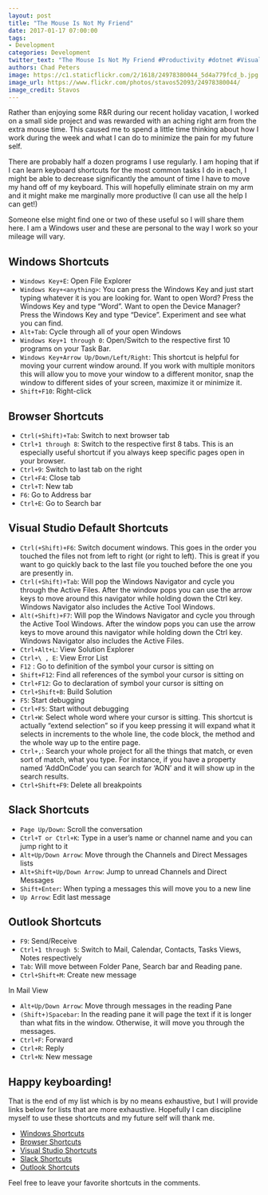 ```yaml
---
layout: post
title: "The Mouse Is Not My Friend"
date: 2017-01-17 07:00:00
tags: 
- Development
categories: Development
twitter_text: "The Mouse Is Not My Friend #Productivity #dotnet #VisualStudio"
authors: Chad Peters
image: https://c1.staticflickr.com/2/1618/24978380044_5d4a779fcd_b.jpg
image_url: https://www.flickr.com/photos/stavos52093/24978380044/
image_credit: Stavos
---
```


Rather than enjoying some R&R during our recent holiday vacation, I worked on a small side project and was rewarded with an aching right arm from the extra 
mouse time. This caused me to spend a little time thinking about how I work during the week and what I can do to minimize the pain for my future self. 

There are probably half a dozen programs I use regularly. I am hoping that if I can learn keyboard shortcuts for the most common tasks I do in each, I might 
be able to decrease significantly the amount of time I have to move my hand off of my keyboard. This will hopefully eliminate strain on my arm and it might 
make me marginally more productive (I can use all the help I can get!)

Someone else might find one or two of these useful so I will share them here. I am a Windows user and these are personal to the way I work so your mileage 
will vary. 

## Windows Shortcuts

- `Windows Key+E`: Open File Explorer
- `Windows Key+<anything>`: You can press the Windows Key and just start typing whatever it is you are looking for. Want to open Word? Press the Windows 
 Key and type “Word”. Want to open the Device Manager? Press the Windows Key and type “Device”. Experiment and see what you can find. 
- `Alt+Tab`: Cycle through all of your open Windows
- `Windows Key+1 through 0`: Open/Switch to the respective first 10 programs on your Task Bar. 
- `Windows Key+Arrow Up/Down/Left/Right`: This shortcut is helpful for moving your current window around. If you work with multiple monitors this will 
 allow you to move your window to a different monitor, snap the window to different sides of your screen, maximize it or minimize it. 
- `Shift+F10`: Right-click

## Browser Shortcuts

- `Ctrl(+Shift)+Tab`: Switch to next browser tab
- `Ctrl+1 through 8`: Switch to the respective first 8 tabs. This is an especially useful shortcut if you always keep specific pages open 
	in your browser.
- `Ctrl+9`: Switch to last tab on the right 
- `Ctrl+F4`: Close tab
- `Ctrl+T`: New tab
- `F6`: Go to Address bar
- `Ctrl+E`: Go to Search bar

## Visual Studio Default Shortcuts

- `Ctrl(+Shift)+F6`: Switch document windows. This goes in the order you touched the files not from left to right (or right to left). This is great if you 
 want to go quickly back to the last file you touched before the one you are presently in. 
- `Ctrl(+Shift)+Tab`: Will pop the Windows Navigator and cycle you through the Active Files. After the window pops you can use the arrow keys to move around 
 this navigator while holding down the Ctrl key. Windows Navigator also includes the Active Tool Windows.
- `Alt(+Shift)+F7`: Will pop the Windows Navigator and cycle you through the Active Tool Windows. After the window pops you can use the arrow keys to move 
 around this navigator while holding down the Ctrl key. Windows Navigator also includes the Active Files.			
- `Ctrl+Alt+L`: View Solution Explorer
- `Ctrl+\ , E`: View Error List
- `F12` : Go to definition of the symbol your cursor is sitting on
- `Shift+F12`: Find all references of the symbol your cursor is sitting on
- `Ctrl+F12`: Go to declaration of symbol your cursor is sitting on
- `Ctrl+Shift+B`: Build Solution
- `F5`: Start debugging
- `Ctrl+F5`: Start without debugging
- `Ctrl+W`: Select whole word where your cursor is sitting. This shortcut is actually “extend selection” so 
 if you keep pressing it will expand what it selects in increments to the whole line, the code block, the method and the whole way up to the entire page.
- `Ctrl+,`: Search your whole project for all the things that match, or even sort of match, what you type. 
 For instance, if you have a property named ‘AddOnCode’ you can search for ‘AON’ and it will show up in the search results.
- `Ctrl+Shift+F9`: Delete all breakpoints

## Slack Shortcuts

- `Page Up/Down`: Scroll the conversation
- `Ctrl+T or Ctrl+K`: Type in a user’s name or channel name and you can jump right to it
- `Alt+Up/Down Arrow`: Move through the Channels and Direct Messages lists
- `Alt+Shift+Up/Down Arrow`: Jump to unread Channels and Direct Messages
- `Shift+Enter`: When typing a messages this will move you to a new line
- `Up Arrow`: Edit last message

## Outlook Shortcuts

- `F9`: Send/Receive
- `Ctrl+1 through 5`: Switch to Mail, Calendar, Contacts, Tasks Views, Notes respectively
- `Tab`: Will move between Folder Pane, Search bar and Reading pane.
- `Ctrl+Shift+M`: Create new message

In Mail View
- `Alt+Up/Down Arrow`: Move through messages in the reading Pane
- `(Shift+)Spacebar`: In the reading pane it will page the text if it is longer than what fits in the window. Otherwise, it will move you through the messages.
- `Ctrl+F`: Forward
- `Ctrl+R`: Reply
- `Ctrl+N`: New message

## Happy keyboarding!

That is the end of my list which is by no means exhaustive, but I will provide links below for lists that are more exhaustive. Hopefully I can discipline 
myself to use these shortcuts and my future self will thank me. 

- [Windows Shortcuts](https://support.microsoft.com/en-us/help/126449/keyboard-shortcuts-for-windows)
- [Browser Shortcuts](http://www.howtogeek.com/114518/47-keyboard-shortcuts-that-work-in-all-web-browsers/)
- [Visual Studio Shortcuts](https://msdn.microsoft.com/en-us/library/da5kh0wa.aspx)
- [Slack Shortcuts](https://get.slack.help/hc/en-us/articles/201374536-Slack-keyboard-shortcuts)
- [Outlook Shortcuts](http://www.hongkiat.com/blog/80-keyboard-shortcuts-for-microsoft-outlook/)

Feel free to leave your favorite shortcuts in the comments.